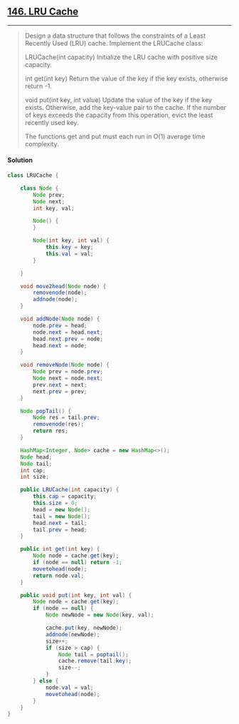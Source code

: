 ## [146. LRU Cache](https://leetcode.com/problems/lru-cache/)

---

> Design a data structure that follows the constraints of a Least Recently Used (LRU) cache. 
> Implement the LRUCache class:
>
> LRUCache(int capacity) Initialize the LRU cache with positive size capacity.
> 
> int get(int key) Return the value of the key if the key exists, otherwise return -1.
>
> void put(int key, int value) Update the value of the key if the key exists. Otherwise, add the key-value pair to the cache. If the number of keys exceeds the capacity from this operation, evict the least recently used key.
> 
> The functions get and put must each run in O(1) average time complexity.

#### Solution

```java
class LRUCache {

    class Node {
        Node prev;
        Node next;
        int key, val;

        Node() {
        }

        Node(int key, int val) {
            this.key = key;
            this.val = val;
        }

    }

    void move2head(Node node) {
        removenode(node);
        addnode(node);
    }

    void addNode(Node node) {
        node.prev = head;
        node.next = head.next;
        head.next.prev = node;
        head.next = node;
    }

    void removeNode(Node node) {
        Node prev = node.prev;
        Node next = node.next;
        prev.next = next;
        next.prev = prev;
    }

    Node popTail() {
        Node res = tail.prev;
        removenode(res);
        return res;
    }

    HashMap<Integer, Node> cache = new HashMap<>();
    Node head;
    Node tail;
    int cap;
    int size;

    public LRUCache(int capacity) {
        this.cap = capacity;
        this.size = 0;
        head = new Node();
        tail = new Node();
        head.next = tail;
        tail.prev = head;
    }

    public int get(int key) {
        Node node = cache.get(key);
        if (node == null) return -1;
        movetohead(node);
        return node.val;
    }

    public void put(int key, int val) {
        Node node = cache.get(key);
        if (node == null) {
            Node newNode = new Node(key, val);

            cache.put(key, newNode);
            addnode(newNode);
            size++;
            if (size > cap) {
                Node tail = poptail();
                cache.remove(tail.key);
                size--;
            }
        } else {
            node.val = val;
            movetohead(node);
        }
    }
}
```

